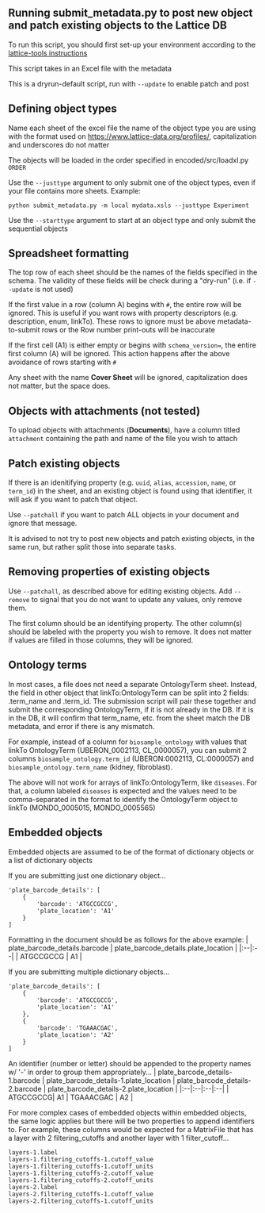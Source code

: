 Running submit_metadata.py to post new object and patch existing objects to the Lattice DB
----------------
To run this script, you should first set-up your environment according to the [lattice-tools instructions](../README.md)

This script takes in an Excel file with the metadata

This is a dryrun-default script, run with `--update` to enable patch and post

Defining object types
----------------
Name each sheet of the excel file the name of the object type you are using with the format used on https://www.lattice-data.org/profiles/, capitalization and underscores do not matter

The objects will be loaded in the order specified in encoded/src/loadxl.py `ORDER`

Use the `--justtype` argument to only submit one of the object types, even if your file contains more sheets. Example:
```
python submit_metadata.py -m local mydata.xsls --justtype Experiment
```

Use the `--starttype` argument to start at an object type and only submit the sequential objects

Spreadsheet formatting
----------------
The top row of each sheet should be the names of the fields specified in the schema. The validity of these fields will be check during a "dry-run" (i.e. if `--update` is not used)

If the first value in a row (column A) begins with `#`, the entire row will be ignored. This is useful if you want rows with property descriptors (e.g. description, enum, linkTo). These rows to ignore must be above metadata-to-submit rows or the Row number print-outs will be inaccurate

If the first cell (A1) is either empty or begins with `schema_version=`, the entire first column (A) will be ignored. This action happens after the above avoidance of rows starting with `#`

Any sheet with the name **Cover Sheet** will be ignored, capitalization does not matter, but the space does.

Objects with attachments (not tested)
----------------
To upload objects with attachments (**Documents**), have a column titled `attachment` containing the path and name of the file you wish to attach

Patch existing objects
----------------
If there is an idenitifying property (e.g. `uuid`, `alias`, `accession`, `name`, or `term_id`) in the sheet, and an existing object is found using that identifier, it will ask if you want to patch that object.

Use `--patchall` if you want to patch ALL objects in your document and ignore that message.

It is advised to not try to post new objects and patch existing objects, in the same run, but rather split those into separate tasks.

Removing properties of existing objects
----------------
Use `--patchall`, as described above for editing existing objects. Add `--remove` to signal that you do not want to update any values, only remove them.

The first column should be an identifying property. The other column(s) should be labeled with the property you wish to remove. It does not matter if values are filled in those columns, they will be ignored.

Ontology terms
----------------
In most cases, a file does not need a separate OntologyTerm sheet. Instead, the field in other object that linkTo:OntologyTerm can be split into 2 fields: <property>.term_name and <property>.term_id. The submission script will pair these together and submit the corresponding OntologyTerm, if it is not already in the DB. If it is in the DB, it will confirm that term_name, etc. from the sheet match the DB metadata, and error if there is any mismatch.

For example, instead of a column for `biosample_ontology` with values that linkTo OntologyTerm (UBERON_0002113, CL_0000057), you can submit 2 columns `biosample_ontology.term_id` (UBERON:0002113, CL:0000057) and `biosample_ontology.term_name` (kidney, fibroblast).

The above will not work for arrays of linkTo:OntologyTerm, like `diseases`. For that, a column labeled `diseases` is expected and the values need to be comma-separated in the format to identify the OntologyTerm object to linkTo (MONDO_0005015, MONDO_0005565)

Embedded objects
----------------
Embedded objects are assumed to be of the format of dictionary objects or a list of dictionary objects

If you are submitting just one dictionary object...
```
'plate_barcode_details': [
	{
		'barcode': 'ATGCCGCCG',
		'plate_location': 'A1'
	}
]
```
Formatting in the document should be as follows for the above example:
| plate_barcode_details.barcode | plate_barcode_details.plate_location |
|:--|:--|
| ATGCCGCCG | A1 |

If you are submitting multiple dictionary objects...
```
'plate_barcode_details': [
	{
		'barcode': 'ATGCCGCCG',
		'plate_location': 'A1'
	},
	{
		'barcode': 'TGAAACGAC',
		'plate_location': 'A2'
	}
]
```
An identifier (number or letter) should be appended to the property names w/ '-' in order to group them appropriately...
| plate_barcode_details-1.barcode | plate_barcode_details-1.plate_location | plate_barcode_details-2.barcode | plate_barcode_details-2.plate_location |
|:--|:--|:--|:--|
| ATGCCGCCG| A1 | TGAAACGAC | A2 |

For more complex cases of embedded objects within embedded objects, the same logic applies but there will be two properties to append identifiers to. For example, these columns would be expected for a MatrixFile that has a layer with 2 filtering_cutoffs and another layer with 1 filter_cutoff...
```
layers-1.label
layers-1.filtering_cutoffs-1.cutoff_value
layers-1.filtering_cutoffs-1.cutoff_units
layers-1.filtering_cutoffs-2.cutoff_value
layers-1.filtering_cutoffs-2.cutoff_units
layers-2.label
layers-2.filtering_cutoffs-1.cutoff_value
layers-2.filtering_cutoffs-1.cutoff_units
```
